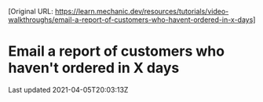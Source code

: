 [Original URL: https://learn.mechanic.dev/resources/tutorials/video-walkthroughs/email-a-report-of-customers-who-havent-ordered-in-x-days]

# Email a report of customers who haven't ordered in X days

Last updated 2021-04-05T20:03:13Z